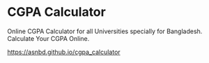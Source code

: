 ﻿# CGPA Calculator

Online CGPA Calculator for all Universities specially for Bangladesh. Calculate Your CGPA Online.

https://asnbd.github.io/cgpa_calculator
